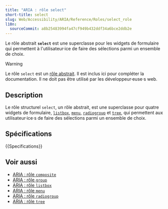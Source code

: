 ```yaml
---
title: "ARIA : rôle select"
short-title: select
slug: Web/Accessibility/ARIA/Reference/Roles/select_role
l10n:
  sourceCommit: a8b25483994fa47cf949b432ddf34a6bce2ddb2e
---
```


Le rôle abstrait **`select`** est une superclasse pour les widgets de formulaire qui permettent à l'utilisateur·ice de faire des sélections parmi un ensemble de choix.

> [!WARNING]
> Le rôle `select` est un [rôle abstrait](/fr/docs/Web/Accessibility/ARIA/Reference/Roles#6._rôles_abstraits). Il est inclus ici pour compléter la documentation. Il ne doit pas être utilisé par les développeur·euse·s web.

## Description

Le rôle structurel `select`, un rôle abstrait, est une superclasse pour quatre widgets de formulaire, [`listbox`](/fr/docs/Web/Accessibility/ARIA/Reference/Roles/listbox_role), [`menu`](/fr/docs/Web/Accessibility/ARIA/Reference/Roles/menu_role), [`radiogroup`](/fr/docs/Web/Accessibility/ARIA/Reference/Roles/radiogroup_role) et [`tree`](/fr/docs/Web/Accessibility/ARIA/Reference/Roles/tree_role), qui permettent aux utilisateur·ice·s de faire des sélections parmi un ensemble de choix.

## Spécifications

{{Specifications}}

## Voir aussi

- [ARIA&nbsp;: rôle `composite`](/fr/docs/Web/Accessibility/ARIA/Reference/Roles/composite_role)
- [ARIA&nbsp;: rôle `group`](/fr/docs/Web/Accessibility/ARIA/Reference/Roles/group_role)
- [ARIA&nbsp;: rôle `listbox`](/fr/docs/Web/Accessibility/ARIA/Reference/Roles/listbox_role)
- [ARIA&nbsp;: rôle `menu`](/fr/docs/Web/Accessibility/ARIA/Reference/Roles/menu_role)
- [ARIA&nbsp;: rôle `radiogroup`](/fr/docs/Web/Accessibility/ARIA/Reference/Roles/radiogroup_role)
- [ARIA&nbsp;: rôle `tree`](/fr/docs/Web/Accessibility/ARIA/Reference/Roles/tree_role)
